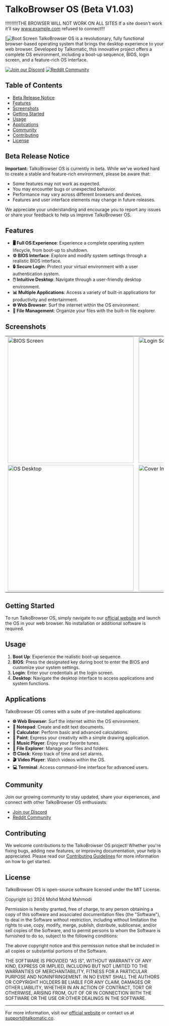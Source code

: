 # TalkoBrowser OS (Beta V1.03)
!!!!!!!!!!THE BROWSER WILL NOT WORK ON ALL SITES  If a site doesn't work it'll say www.example.com refused to connect!!!


[![Boot Screen](https://raw.githubusercontent.com/NINJACLUBREAL/talkobrowser/main/Screenshot%202024-07-17%202.23.02%20PM.png)
TalkoBrowser OS is a revolutionary, fully functional browser-based operating system that brings the desktop experience to your web browser. Developed by Talkomatic, this innovative project offers a complete OS environment, including a boot-up sequence, BIOS, login screen, and a feature-rich OS interface.

[![Join our Discord](https://img.shields.io/discord/YOUR_DISCORD_SERVER_ID?color=7289DA&logo=discord&logoColor=white)](https://discord.gg/AY7Bk6zgze)
[![Reddit Community](https://img.shields.io/reddit/subreddit-subscribers/talkomatic?style=social)](https://www.reddit.com/r/talkomatic/)

## Table of Contents
- [Beta Release Notice](#beta-release-notice)
- [Features](#features)
- [Screenshots](#screenshots)
- [Getting Started](#getting-started)
- [Usage](#usage)
- [Applications](#applications)
- [Community](#community)
- [Contributing](#contributing)
- [License](#license)

## Beta Release Notice

**Important:** TalkoBrowser OS is currently in beta. While we've worked hard to create a stable and feature-rich environment, please be aware that:

- Some features may not work as expected.
- You may encounter bugs or unexpected behavior.
- Performance may vary across different browsers and devices.
- Features and user interface elements may change in future releases.

We appreciate your understanding and encourage you to report any issues or share your feedback to help us improve TalkoBrowser OS.

## Features

- **🖥️ Full OS Experience**: Experience a complete operating system lifecycle, from boot-up to shutdown.
- **⚙️ BIOS Interface**: Explore and modify system settings through a realistic BIOS interface.
- **🔒 Secure Login**: Protect your virtual environment with a user authentication system.
- **🖱️ Intuitive Desktop**: Navigate through a user-friendly desktop environment.
- **📊 Multiple Applications**: Access a variety of built-in applications for productivity and entertainment.
- **🌐 Web Browser**: Surf the internet within the OS environment.
- **📁 File Management**: Organize your files with the built-in file explorer.

## Screenshots

<table>
  <tr>
    <td><img src="https://raw.githubusercontent.com/NINJACLUBREAL/talkobrowser/main/bios.png" alt="BIOS Screen" width="400"/></td>
    <td><img src="https://raw.githubusercontent.com/NINJACLUBREAL/talkobrowser/main/login.png" alt="Login Screen" width="400"/></td>
  </tr>
  <tr>
    <td><img src="https://raw.githubusercontent.com/NINJACLUBREAL/talkobrowser/main/desktop.png" alt="OS Desktop" width="400"/></td>
    <td><img src="https://raw.githubusercontent.com/NINJACLUBREAL/talkobrowser/main/time.png" alt="Cover Image" width="400"/></td>
  </tr>
</table>

## Getting Started

To run TalkoBrowser OS, simply navigate to our [official website](https://talkobrowser.netlify.app/) and launch the OS in your web browser. No installation or additional software is required.

## Usage

1. **Boot Up**: Experience the realistic boot-up sequence.
2. **BIOS**: Press the designated key during boot to enter the BIOS and customize your system settings.
3. **Login**: Enter your credentials at the login screen.
4. **Desktop**: Navigate the desktop interface to access applications and system functions.

## Applications

TalkoBrowser OS comes with a suite of pre-installed applications:

- **🌐 Web Browser**: Surf the internet within the OS environment.
- **📝 Notepad**: Create and edit text documents.
- **🧮 Calculator**: Perform basic and advanced calculations.
- **🎨 Paint**: Express your creativity with a simple drawing application.
- **🎵 Music Player**: Enjoy your favorite tunes.
- **📁 File Explorer**: Manage your files and folders.
- **⏰ Clock**: Keep track of time and set alarms.
- **🎬 Video Player**: Watch videos within the OS.
- **💻 Terminal**: Access command-line interface for advanced users.

## Community

Join our growing community to stay updated, share your experiences, and connect with other TalkoBrowser OS enthusiasts:

- [Join our Discord](https://discord.gg/AY7Bk6zgze)
- [Reddit Community](https://www.reddit.com/r/talkomatic/)

## Contributing

We welcome contributions to the TalkoBrowser OS project! Whether you're fixing bugs, adding new features, or improving documentation, your help is appreciated. Please read our [Contributing Guidelines](CONTRIBUTING.md) for more information on how to get started.

## License

TalkoBrowser OS is open-source software licensed under the MIT License.

Copyright (c) 2024 Mohd Mohd Mahmodi

Permission is hereby granted, free of charge, to any person obtaining a copy of this software and associated documentation files (the "Software"), to deal in the Software without restriction, including without limitation the rights to use, copy, modify, merge, publish, distribute, sublicense, and/or sell copies of the Software, and to permit persons to whom the Software is furnished to do so, subject to the following conditions:

The above copyright notice and this permission notice shall be included in all copies or substantial portions of the Software.

THE SOFTWARE IS PROVIDED "AS IS", WITHOUT WARRANTY OF ANY KIND, EXPRESS OR IMPLIED, INCLUDING BUT NOT LIMITED TO THE WARRANTIES OF MERCHANTABILITY, FITNESS FOR A PARTICULAR PURPOSE AND NONINFRINGEMENT. IN NO EVENT SHALL THE AUTHORS OR COPYRIGHT HOLDERS BE LIABLE FOR ANY CLAIM, DAMAGES OR OTHER LIABILITY, WHETHER IN AN ACTION OF CONTRACT, TORT OR OTHERWISE, ARISING FROM, OUT OF OR IN CONNECTION WITH THE SOFTWARE OR THE USE OR OTHER DEALINGS IN THE SOFTWARE.

---

For more information, visit our [official website](https://talkobrowser.netlify.app/) or contact us at [support@talkomatic.co](mailto:bee411769@gmail.com).


